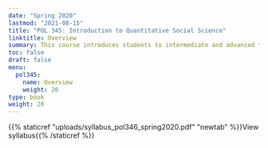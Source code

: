 ```yaml
---
date: "Spring 2020"
lastmod: "2021-08-15"
title: "POL 345: Introduction to Quantitative Social Science"
linktitle: Overview
summary: This course introduces students to intermediate and advanced topics in quantitative and computational methodology in social science, such as quasi-experimental designs for causal inference, text analysis, and generalized least squares regression models. I was teaching assistant for two sections. Students' evaluations average: 4.5/5.
toc: false
draft: false
menu:
  pol345:
    name: Overview
    weight: 20
type: book
weight: 20
---
```



{{% staticref "uploads/syllabus_pol346_spring2020.pdf" "newtab" %}}View syllabus{{% /staticref %}}
